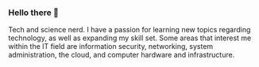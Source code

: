 ### Hello there 👋

<!--
**TurnerNuva/TurnerNuva** is a ✨ _special_ ✨ repository because its `README.md` (this file) appears on your GitHub profile.

Here are some ideas to get you started:

- 🔭 I’m currently working on ...
- 🌱 I’m currently learning ...
- 👯 I’m looking to collaborate on ...
- 🤔 I’m looking for help with ...
- 💬 Ask me about ...
- 📫 How to reach me: ...
- 😄 Pronouns: ...
- ⚡ Fun fact: ...
-->
Tech and science nerd. I have a passion for learning new topics regarding technology, as well as expanding my skill set. Some areas that interest me within the IT field are information security, networking, system administration, the cloud, and computer hardware and infrastructure. 

